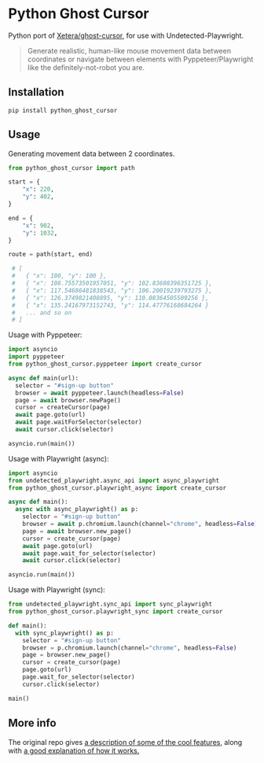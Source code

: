 # Python Ghost Cursor
Python port of <a href="https://github.com/Xetera/ghost-cursor">Xetera/ghost-cursor</a>, for use with Undetected-Playwright.

> Generate realistic, human-like mouse movement data between coordinates or navigate between elements with Pyppeteer/Playwright
like the definitely-not-robot you are.

## Installation
`pip install python_ghost_cursor`

## Usage

Generating movement data between 2 coordinates.

```python
from python_ghost_cursor import path

start = {
    "x": 220,
    "y": 402,
}

end = {
    "x": 902,
    "y": 1032,
}

route = path(start, end)

 # [
 #   { "x": 100, "y": 100 },
 #   { "x": 108.75573501957051, "y": 102.83608396351725 },
 #   { "x": 117.54686481838543, "y": 106.20019239793275 },
 #   { "x": 126.3749821408895, "y": 110.08364505509256 },
 #   { "x": 135.24167973152743, "y": 114.47776168684264 }
 #   ... and so on
 # ]
```

Usage with Pyppeteer:

```python
import asyncio
import pyppeteer
from python_ghost_cursor.pyppeteer import create_cursor

async def main(url):
  selector = "#sign-up button"
  browser = await pyppeteer.launch(headless=False)
  page = await browser.newPage()
  cursor = createCursor(page)
  await page.goto(url)
  await page.waitForSelector(selector)
  await cursor.click(selector)

asyncio.run(main())

```

Usage with Playwright (async):

```python
import asyncio
from undetected_playwright.async_api import async_playwright
from python_ghost_cursor.playwright_async import create_cursor

async def main():
  async with async_playwright() as p:
    selector = "#sign-up button"
    browser = await p.chromium.launch(channel="chrome", headless=False)
    page = await browser.new_page()
    cursor = create_cursor(page)
    await page.goto(url)
    await page.wait_for_selector(selector)
    await cursor.click(selector)

asyncio.run(main())

```

Usage with Playwright (sync):

```python
from undetected_playwright.sync_api import sync_playwright
from python_ghost_cursor.playwright_sync import create_cursor

def main():
  with sync_playwright() as p:
    selector = "#sign-up button"
    browser = p.chromium.launch(channel="chrome", headless=False)
    page = browser.new_page()
    cursor = create_cursor(page)
    page.goto(url)
    page.wait_for_selector(selector)
    cursor.click(selector)

main()

```
## More info
The original repo gives <a href="https://github.com/Xetera/ghost-cursor#puppeteer-specific-behavior"> a description of some of the cool features</a>, along with <a href="https://github.com/Xetera/ghost-cursor#how-does-it-work">a good explanation of how it works.</a>

